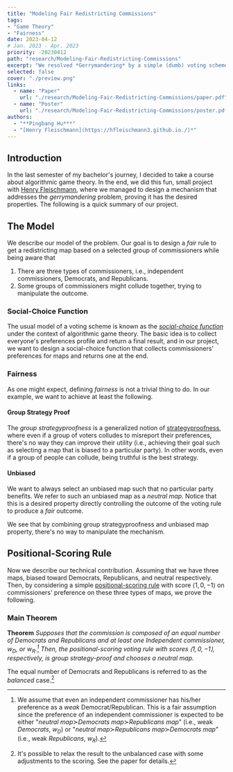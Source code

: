 ```yaml
---
title: "Modeling Fair Redistricting Commissions"
tags:
- "Game Theory"
- "Fairness"
date: 2023-04-12
# Jan. 2023 - Apr. 2023
priority: -20230412
path: "research/Modeling-Fair-Redistricting-Commissions"
excerpt: "We resolved *Gerrymandering* by a simple (dumb) voting scheme..."
selected: false
cover: "./preview.png"
links:
  - name: "Paper"
    url: "./research/Modeling-Fair-Redistricting-Commissions/paper.pdf"
  - name: "Poster"
    url: "./research/Modeling-Fair-Redistricting-Commissions/poster.pdf"
authors:
  - "**Pingbang Hu***"
  - "[Henry Fleischmann](https://hfleischmann3.github.io./)*"
---
```


## Introduction

In the last semester of my bachelor's journey, I decided to take a course about algorithmic game theory. In the end, we did this fun, small project with [Henry Fleischmann](https://hfleischmann3.github.io./), where we managed to design a mechanism that addresses the *gerrymandering* problem, proving it has the desired properties. The following is a quick summary of our project.

## The Model

We describe our model of the problem. Our goal is to design a *fair* rule to get a redistricting map based on a selected group of commissioners while being aware that

1. There are three types of commissioners, i.e., independent commissioners, Democrats, and Republicans.
2. Some groups of commissioners might collude together, trying to manipulate the outcome.

### Social-Choice Function

The usual model of a voting scheme is known as the [*social-choice function*](https://en.wikipedia.org/wiki/Social_choice_theory#Social_choice_functions) under the context of algorithmic game theory. The basic idea is to collect everyone's preferences profile and return a final result, and in our project, we want to design a social-choice function that collects commissioners' preferences for maps and returns one at the end.

### Fairness

As one might expect, defining *fairness* is not a trivial thing to do. In our example, we want to achieve at least the following.

#### Group Strategy Proof

The *group strategyproofness* is a generalized notion of [strategyproofness](https://en.wikipedia.org/wiki/Strategyproofness), where even if a group of voters colludes to misreport their preferences, there's no way they can improve their utility (i.e., achieving their goal such as selecting a map that is biased to a particular party). In other words, even if a group of people can collude, being truthful is the best strategy.

#### Unbiased

We want to always select an unbiased map such that no particular party benefits.  We refer to such an unbiased map as a *neutral map*. Notice that this is a desired property directly controlling the outcome of the voting rule to produce a *fair* outcome.

We see that by combining group strategyproofness and unbiased map property, there's no way to manipulate the mechanism.

## Positional-Scoring Rule

Now we describe our technical contribution.  Assuming that we have three maps, biased toward Democrats, Republicans, and neutral respectively. Then, by considering a simple [positional-scoring rule](https://en.wikipedia.org/wiki/Positional_voting) with score $\langle 1, 0, -1\rangle$ on commissioners' preference on these three types of maps, we prove the following.

### Main Theorem

**Theorem** *Supposes that the commission is composed of an equal number of Democrats and Republicans and at least one Independent commissioner, $w_D$, or $w_R$.[^2] Then, the positional-scoring voting rule with scores $\langle 1, 0, -1\rangle$, respectively, is group strategy-proof and chooses a neutral map.*

[^2]: We assume that even an independent commissioner has his/her preference as a *weak* Democrat/Republican. This is a fair assumption since the preference of an independent commissioner is expected to be either "*neutral map*$\succ$*Democrats map*$\succ$*Republicans map*" (i.e., weak *Democrats*, $w_D$) or "*neutral map*$\succ$*Republicans map*$\succ$*Democrats map*" (i.e., weak *Republicans*, $w_R$).

The equal number of Democrats and Republicans is referred to as the *balanced* case.[^3]

[^3]: It's possible to relax the result to the unbalanced case with some adjustments to the scoring. See the paper for details.
